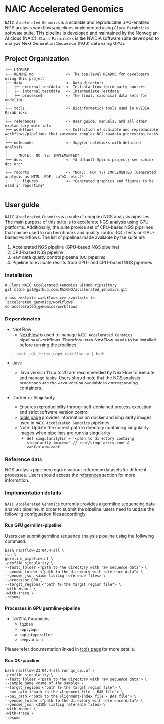 # NAIC Accelerated Genomics

`NAIC Accelerated Genomics` is a scalable and reproducible GPU-enabled NGS analysis workflows/pipelines implemented using `Clara Parabricks` software suite. This pipeline is developed and maintained by the Norwegian AI cloud (NAIC). `Clara Parabricks` is the NVIDIA software suite developed to analyze Next Generation Sequence (NGS) data using GPUs.

## Project Organization

    ├── LICENSE
    ├── README.md               <- The top-level README for developers using this project
    ├── data                    <- Data directory
    │   ├── external_testdata   <- Testdata from third-party sources
    │   ├── internal_testdata   <- Intermediate Testdata 
    │   ├── processed           <- The final, canonical data sets for modeling
    │
    ├── tools                   <- Bioinformatics tools used in NVIDIA Parabricks
    │
    ├── references              <- User guide, manuals, and all other explanatory materials
    ├── workflows               <- Collection of scalable and reproducible workflows/pipelines that automate complex NGS rawdata processing tasks 
    |
    ├── notebooks               <- Jupyter notebooks with detailed analysis
    |
    |     *NOTE:  NOT YET IMPLEMENTED*
    ├── docs                    <- *A default Sphinx project; see sphinx-doc.org*
    |
    ├── reports                 <- *NOTE:  NOT YET IMPLEMENTED (Generated analysis as HTML, PDF, LaTeX, etc.)*
    │   └── figures             <- *Generated graphics and figures to be used in reporting*

--------

## User guide

`NAIC Accelerated Genomics` is a suite of complex NGS analysis pipelines. The main purpose of this suite is to accelerate NGS analysis using GPU platforms. Additionally, the suite provide set of CPU-based NGS pipelines that can be used to run benchmark and quality control (QC) tests on GPU-based workflows. The list of pipelines made available by the suite are

1. Accelerated NGS pipeline (GPU-based NGS pipeline)
2. CPU-based NGS pipeline
3. Raw data quality control pipeline (QC pipeline)
4. Pipeline to evaluate results from GPU- and CPU-based NGS pipelines

### Installation

    # Clone NAIC Accelerated Genomics GitHub ripository
    git clone git@github.com:NAICNO/accelerated_genomics.git

    # NGS analysis workflows are available in `accelerated_genomics/workflows`
    cd accelerated_genomics/workflows

### Dependancies

* NextFlow
  * [NextFlow](https://www.nextflow.io/) is used to manage `NAIC Accelerated Genomics` pipelines/workflows. Therefore uses NextFlow needs to be installed before running the pipelines.

> ```
> wget -qO- https://get.nextflow.io | bash
> ```

* Java
  * Java version 11 up to 20 are recommended by NextFlow to execute and manage tasks. Users should note that the NGS analysis processes use the Java version available in corresponding containers.

* Docker or Singularity
  * Ensures reproducibility through self-contained process execution and strict software version control
  * [tools page](tools/README_Parabricks.md) provides information on docker and singularity images used in `NAIC Accelerated Genomics` pipelines
  * Note: Update the correct path to directory containing singularity images when pipelines are run via singularity
    * `def singularityDir = '<path to directory containg singularity images>' // conf/singularity.conf & conf/slurm.conf`

### Reference data

NGS analysis pipelines require various reference datasets for different processes. Users should access the [references](references) section for more information.

### Implementation details

`NAIC Accelerated Genomics` currently provides a germline sequencing data analysis pipeline. In order to submit the pipeline, users need to update the following configuration files accordingly.

#### Run GPU germline-pipeline

Users can submit germline sequence analysis pipeline using the following command.

    bash nextflow-23.04.4-all \
    run \
    germline_pipeline.nf \
    -profile singularity \
    --fastq_folder <"path to the directory with raw sequence data"> \
    --genome_folder <"path to the directory with reference data"> \
    --genome_json <JSON listing reference files> \
    --processor GPU \
    --target_regions <"path to the target region file"> \
    -with-report \
    -with-trace \
    -resume

#### Processes in GPU germline-pipeline

* NVIDIA Parabricks -
  * `fq2bam`
  * `applybqsr`
  * `haplotypecaller`
  * `deepvariant`

Please refer documentation linked in [tools page](tools/README_Parabricks.md) for more details.

#### Run QC-pipeline

    bash nextflow-23.04.4-all run qc_cpu.nf \
    -profile singularity \
    --fastq_folder <"path to the directory with raw sequence data"> \
    --sample_name <name of the sample> \
    --target_regions <"path to the target region file"> \
    --bam_path <"path to the alignment file - BAM file"> \
    --bai_path <"path to the alignment-index file - BAI file"> \
    --genome_folder <"path to the directory with reference data"> \
    --genome_json <JSON listing reference files> \
    -with-report \
    -with-trace \
    -resume
